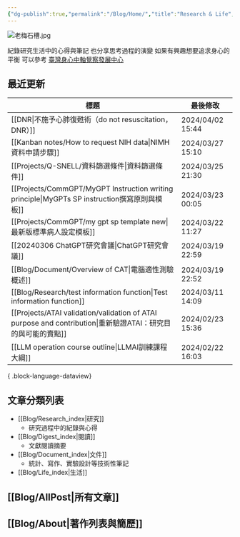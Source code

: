 ```yaml
---
{"dg-publish":true,"permalink":"/Blog/Home/","title":"Research & Life","contentClasses":"cards list-cards","tags":["blog","gardenEntry"],"created":"2023-02-16T00:00:00.000Z","updated":"2024-04-11T15:13"}
---
```



![老梅石槽.jpg](/img/user/Blog/images/%E8%80%81%E6%A2%85%E7%9F%B3%E6%A7%BD.jpg)

紀錄研究生活中的心得與筆記
也分享思考過程的演變
如果有興趣想要追求身心的平衡
可以參考 [臺灣身心中軸覺察發展中心](https://bmaa.tw)

## 最近更新

| 標題                                                                                               | 最後修改              |
| ------------------------------------------------------------------------------------------------ | ----------------- |
| [[DNR\|不施予心肺復甦術（do not resuscitation，DNR）]]                                                   | 2024/04/02  15:44 |
| [[Kanban notes/How to request NIH data\|NIMH資料申請步驟]]                                          | 2024/03/27  15:10 |
| [[Projects/Q-SNELL/資料篩選條件\|資料篩選條件]]                                                           | 2024/03/25  21:30 |
| [[Projects/CommGPT/MyGPT Instruction writing principle\|MyGPTs SP instruction撰寫原則與模板]]        | 2024/03/23  00:05 |
| [[Projects/CommGPT/my gpt sp template new\|最新版標準病人設定模板]]                                      | 2024/03/22  11:27 |
| [[20240306 ChatGPT研究會議\|ChatGPT研究會議]]                                                         | 2024/03/19  22:59 |
| [[Blog/Document/Overview of CAT\|電腦適性測驗概述]]                                                   | 2024/03/19  22:52 |
| [[Blog/Research/test information function\|Test information function]]                        | 2024/03/11  14:09 |
| [[Projects/ATAI validation/validation of ATAI purpose and contribution\|重新驗證ATAI：研究目的與可能的賣點]] | 2024/02/23  15:36 |
| [[LLM operation course outline\|LLMAI訓練課程大綱]]                                                 | 2024/02/22  16:03 |

{ .block-language-dataview}

## 文章分類列表

- [[Blog/Research_index\|研究]]
    - 研究過程中的紀錄與心得
- [[Blog/Digest_index\|閱讀]]
    - 文獻閱讀摘要
- [[Blog/Document_index\|文件]]
    - 統計、寫作、實驗設計等技術性筆記
- [[Blog/Life_index\|生活]]

## [[Blog/AllPost\|所有文章]]

## [[Blog/About\|著作列表與簡歷]]
